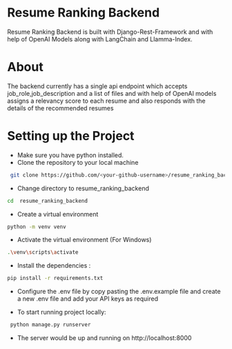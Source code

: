 # Resume Ranking Backend

Resume Ranking Backend is built with Django-Rest-Framework and with help of OpenAI Models along with LangChain and Llamma-Index.

# About 

The backend currently has a single api endpoint which accepts job_role,job_description and a list of files and with help of OpenAI models 
assigns a relevancy score to each resume and also responds with the details of the recommended resumes


# Setting up the Project

* Make sure you have python installed.
* Clone the repository to your local machine
```bash
 git clone https://github.com/<your-github-username>/resume_ranking_backend.git
```
* Change directory to resume_ranking_backend
 ```bash
 cd  resume_ranking_backend
 ```
* Create a virtual environment
 ```bash
 python -m venv venv
 ```
* Activate the virtual environment (For Windows)
 ```bash
 .\venv\scripts\activate  
 ``` 
* Install the dependencies : 
 ```bash
 pip install -r requirements.txt
 ```
* Configure the .env file by copy pasting the .env.example file and create a new .env file and add your API keys as required 

* To start running project locally:
```bash
 python manage.py runserver
 ```
* The server would be up and running on http://localhost:8000